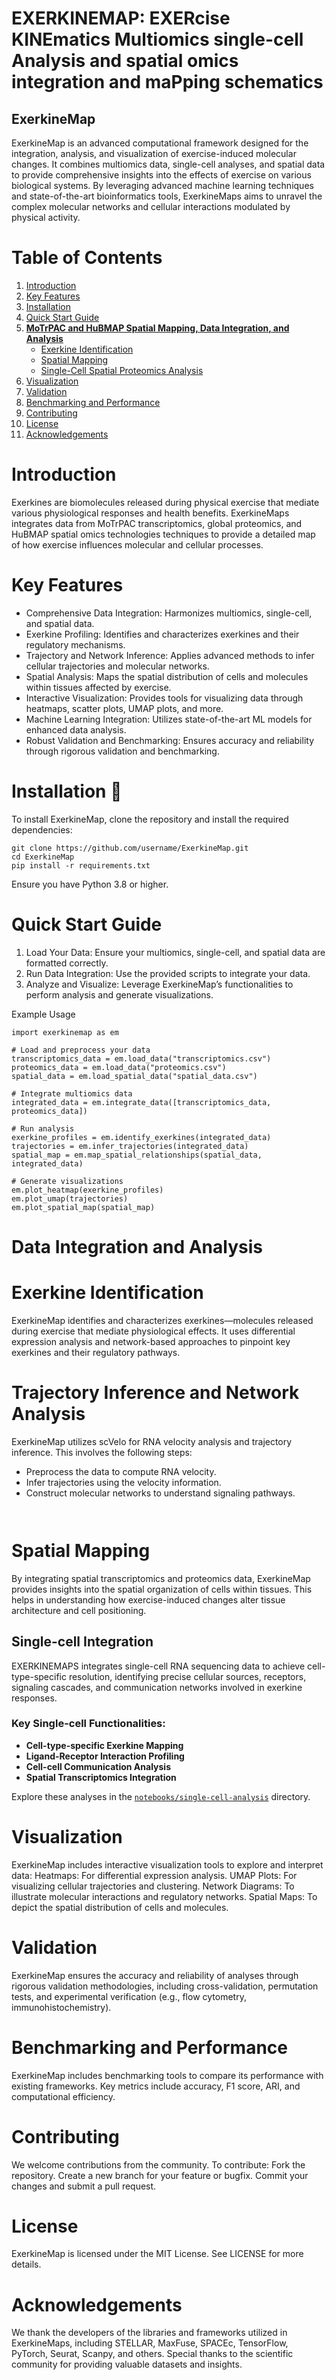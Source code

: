 # EXERKINEMAP: EXERcise KINEmatics Multiomics single-cell Analysis and spatial omics integration and maPping schematics

## ExerkineMap
ExerkineMap is an advanced computational framework designed for the integration, analysis, and visualization of exercise-induced molecular changes. It combines multiomics data, single-cell analyses, and spatial data to provide comprehensive insights into the effects of exercise on various biological systems. By leveraging advanced machine learning techniques and state-of-the-art bioinformatics tools, ExerkineMaps aims to unravel the complex molecular networks and cellular interactions modulated by physical activity.

# Table of Contents
1. [Introduction](#introduction)
2. [Key Features](#key-features)
3. [Installation](#installation)
4. [Quick Start Guide](#quick-start-guide)
5. **[MoTrPAC and HuBMAP Spatial Mapping, Data Integration, and Analysis](#spatial-mapping-data-integration-and-analysis)**
   - [Exerkine Identification](#exerkine-identification)
   - [Spatial Mapping](#spatial-mapping)
   - [Single-Cell Spatial Proteomics Analysis](#single-cell-analysis)
6. [Visualization](#visualization)
7. [Validation](#validation)
8. [Benchmarking and Performance](#benchmarking-and-performance)
9. [Contributing](#contributing)
10. [License](#license)
11. [Acknowledgements](#acknowledgements)

# Introduction 
Exerkines are biomolecules released during physical exercise that mediate various physiological responses and health benefits. ExerkineMaps integrates data from MoTrPAC transcriptomics, global proteomics, and HuBMAP spatial omics technologies techniques to provide a detailed map of how exercise influences molecular and cellular processes.

# Key Features
* Comprehensive Data Integration: Harmonizes multiomics, single-cell, and spatial data.
* Exerkine Profiling: Identifies and characterizes exerkines and their regulatory mechanisms.
* Trajectory and Network Inference: Applies advanced methods to infer cellular trajectories and molecular networks.
* Spatial Analysis: Maps the spatial distribution of cells and molecules within tissues affected by exercise.
* Interactive Visualization: Provides tools for visualizing data through heatmaps, scatter plots, UMAP plots, and more.
* Machine Learning Integration: Utilizes state-of-the-art ML models for enhanced data analysis.
* Robust Validation and Benchmarking: Ensures accuracy and reliability through rigorous validation and benchmarking.

# Installation 🧬
To install ExerkineMap, clone the repository and install the required dependencies:
```
git clone https://github.com/username/ExerkineMap.git
cd ExerkineMap
pip install -r requirements.txt
```
Ensure you have Python 3.8 or higher.

# Quick Start Guide
1. Load Your Data: Ensure your multiomics, single-cell, and spatial data are formatted correctly.
2. Run Data Integration: Use the provided scripts to integrate your data.
3. Analyze and Visualize: Leverage ExerkineMap’s functionalities to perform analysis and generate visualizations.

Example Usage
```
import exerkinemap as em

# Load and preprocess your data
transcriptomics_data = em.load_data("transcriptomics.csv")
proteomics_data = em.load_data("proteomics.csv")
spatial_data = em.load_spatial_data("spatial_data.csv")

# Integrate multiomics data
integrated_data = em.integrate_data([transcriptomics_data, proteomics_data])

# Run analysis
exerkine_profiles = em.identify_exerkines(integrated_data)
trajectories = em.infer_trajectories(integrated_data)
spatial_map = em.map_spatial_relationships(spatial_data, integrated_data)

# Generate visualizations
em.plot_heatmap(exerkine_profiles)
em.plot_umap(trajectories)
em.plot_spatial_map(spatial_map)
```

# Data Integration and Analysis
# Exerkine Identification
ExerkineMap identifies and characterizes exerkines—molecules released during exercise that mediate physiological effects. It uses differential expression analysis and network-based approaches to pinpoint key exerkines and their regulatory pathways.

# Trajectory Inference and Network Analysis
ExerkineMap utilizes scVelo for RNA velocity analysis and trajectory inference. This involves the following steps:
* Preprocess the data to compute RNA velocity.
* Infer trajectories using the velocity information.
* Construct molecular networks to understand signaling pathways.

```


```


# Spatial Mapping
By integrating spatial transcriptomics and proteomics data, ExerkineMap provides insights into the spatial organization of cells within tissues. This helps in understanding how exercise-induced changes alter tissue architecture and cell positioning.


##  Single-cell Integration

EXERKINEMAPS integrates single-cell RNA sequencing data to achieve cell-type-specific resolution, identifying precise cellular sources, receptors, signaling cascades, and communication networks involved in exerkine responses.

### Key Single-cell Functionalities:

- **Cell-type-specific Exerkine Mapping**
- **Ligand-Receptor Interaction Profiling**
- **Cell-cell Communication Analysis**
- **Spatial Transcriptomics Integration**

Explore these analyses in the [`notebooks/single-cell-analysis`](notebooks/single-cell-analysis/) directory.

# Visualization
ExerkineMap includes interactive visualization tools to explore and interpret data:
Heatmaps: For differential expression analysis.
UMAP Plots: For visualizing cellular trajectories and clustering.
Network Diagrams: To illustrate molecular interactions and regulatory networks.
Spatial Maps: To depict the spatial distribution of cells and molecules.

# Validation
ExerkineMap ensures the accuracy and reliability of analyses through rigorous validation methodologies, including cross-validation, permutation tests, and experimental verification (e.g., flow cytometry, immunohistochemistry).

# Benchmarking and Performance
ExerkineMap includes benchmarking tools to compare its performance with existing frameworks. Key metrics include accuracy, F1 score, ARI, and computational efficiency.

# Contributing
We welcome contributions from the community. To contribute:
Fork the repository.
Create a new branch for your feature or bugfix.
Commit your changes and submit a pull request.

# License
ExerkineMap is licensed under the MIT License. See LICENSE for more details.

# Acknowledgements
We thank the developers of the libraries and frameworks utilized in ExerkineMaps, including STELLAR, MaxFuse, SPACEc, TensorFlow, PyTorch, Seurat, Scanpy, and others. Special thanks to the scientific community for providing valuable datasets and insights.

